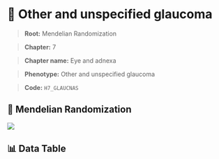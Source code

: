 # 🧪 Other and unspecified glaucoma

> **Root:** Mendelian Randomization

> **Chapter:** 7  

> **Chapter name:** Eye and adnexa

> **Phenotype:** Other and unspecified glaucoma  

> **Code:** `H7_GLAUCNAS`

## 🧬 Mendelian Randomization  

<img src="/MR/Figures/Forward/H7_GLAUCNAS.png"/>

## 📊 Data Table

<CsvTableMRF src="/MR_Data/Forward/H7_GLAUCNAS.csv"/>
